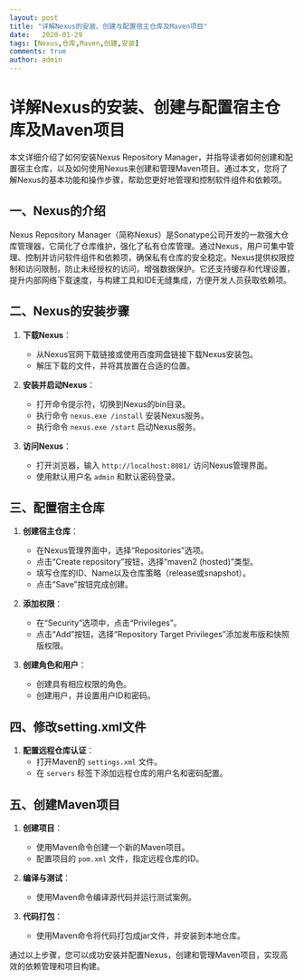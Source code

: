 ```yaml
---
layout: post
title: "详解Nexus的安装、创建与配置宿主仓库及Maven项目"
date:   2020-01-29
tags: [Nexus,仓库,Maven,创建,安装]
comments: true
author: admin
---
```

# 详解Nexus的安装、创建与配置宿主仓库及Maven项目

本文详细介绍了如何安装Nexus Repository Manager，并指导读者如何创建和配置宿主仓库，以及如何使用Nexus来创建和管理Maven项目。通过本文，您将了解Nexus的基本功能和操作步骤，帮助您更好地管理和控制软件组件和依赖项。

## 一、Nexus的介绍

Nexus Repository Manager（简称Nexus）是Sonatype公司开发的一款强大仓库管理器，它简化了仓库维护，强化了私有仓库管理。通过Nexus，用户可集中管理、控制并访问软件组件和依赖项，确保私有仓库的安全稳定。Nexus提供权限控制和访问限制，防止未经授权的访问，增强数据保护。它还支持缓存和代理设置，提升内部网络下载速度，与构建工具和IDE无缝集成，方便开发人员获取依赖项。

## 二、Nexus的安装步骤

1. **下载Nexus**：
   - 从Nexus官网下载链接或使用百度网盘链接下载Nexus安装包。
   - 解压下载的文件，并将其放置在合适的位置。

2. **安装并启动Nexus**：
   - 打开命令提示符，切换到Nexus的bin目录。
   - 执行命令 `nexus.exe /install` 安装Nexus服务。
   - 执行命令 `nexus.exe /start` 启动Nexus服务。

3. **访问Nexus**：
   - 打开浏览器，输入 `http://localhost:8081/` 访问Nexus管理界面。
   - 使用默认用户名 `admin` 和默认密码登录。

## 三、配置宿主仓库

1. **创建宿主仓库**：
   - 在Nexus管理界面中，选择“Repositories”选项。
   - 点击“Create repository”按钮，选择“maven2 (hosted)”类型。
   - 填写仓库的ID、Name以及仓库策略（release或snapshot）。
   - 点击“Save”按钮完成创建。

2. **添加权限**：
   - 在“Security”选项中，点击“Privileges”。
   - 点击“Add”按钮，选择“Repository Target Privileges”添加发布版和快照版权限。

3. **创建角色和用户**：
   - 创建具有相应权限的角色。
   - 创建用户，并设置用户ID和密码。

## 四、修改setting.xml文件

1. **配置远程仓库认证**：
   - 打开Maven的 `settings.xml` 文件。
   - 在 `servers` 标签下添加远程仓库的用户名和密码配置。

## 五、创建Maven项目

1. **创建项目**：
   - 使用Maven命令创建一个新的Maven项目。
   - 配置项目的 `pom.xml` 文件，指定远程仓库的ID。

2. **编译与测试**：
   - 使用Maven命令编译源代码并运行测试案例。

3. **代码打包**：
   - 使用Maven命令将代码打包成jar文件，并安装到本地仓库。

通过以上步骤，您可以成功安装并配置Nexus，创建和管理Maven项目，实现高效的依赖管理和项目构建。